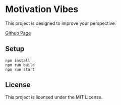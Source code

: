 # Motivation Vibes

This project is designed to improve your perspective.

[Github Page](https://aslihanozfidan.github.io/motivation-vibes/)

## Setup

```
npm install
npm run build
npm run start
```

## License

This project is licensed under the MIT License.
